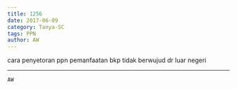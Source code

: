 ```yaml
---
title: 1256
date: 2017-06-09
category: Tanya-SC
tags: PPN
author: AW
---
```


cara penyetoran ppn pemanfaatan bkp tidak berwujud dr luar negeri

---



`AW`
